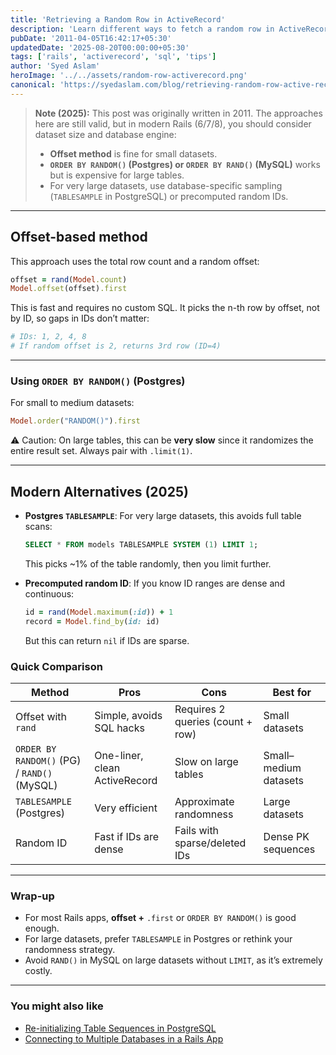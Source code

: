 ```yaml
---
title: 'Retrieving a Random Row in ActiveRecord'
description: 'Learn different ways to fetch a random row in ActiveRecord, their trade-offs in PostgreSQL and MySQL, and which method to prefer for performance.'
pubDate: '2011-04-05T16:42:17+05:30'
updatedDate: '2025-08-20T00:00:00+05:30'
tags: ['rails', 'activerecord', 'sql', 'tips']
author: 'Syed Aslam'
heroImage: '../../assets/random-row-activerecord.png'
canonical: 'https://syedaslam.com/blog/retrieving-random-row-active-record'
---
```


> **Note (2025):**
> This post was originally written in 2011. The approaches here are still valid, but in modern Rails (6/7/8), you should consider dataset size and database engine:
>
> - **Offset method** is fine for small datasets.
> - **`ORDER BY RANDOM()` (Postgres) or `ORDER BY RAND()` (MySQL)** works but is expensive for large tables.
> - For very large datasets, use database-specific sampling (`TABLESAMPLE` in PostgreSQL) or precomputed random IDs.

---

## Offset-based method

This approach uses the total row count and a random offset:

```ruby
offset = rand(Model.count)
Model.offset(offset).first
```

This is fast and requires no custom SQL. It picks the n-th row by offset, not by ID, so gaps in IDs don’t matter:

```ruby
# IDs: 1, 2, 4, 8
# If random offset is 2, returns 3rd row (ID=4)
```

---

### Using `ORDER BY RANDOM()` (Postgres)

For small to medium datasets:

```ruby
Model.order("RANDOM()").first
```

⚠️ Caution: On large tables, this can be **very slow** since it randomizes the entire result set. Always pair with `.limit(1)`.

---

## Modern Alternatives (2025)

- **Postgres `TABLESAMPLE`**:
  For very large datasets, this avoids full table scans:

  ```sql
  SELECT * FROM models TABLESAMPLE SYSTEM (1) LIMIT 1;
  ```

  This picks ~1% of the table randomly, then you limit further.

- **Precomputed random ID**:
  If you know ID ranges are dense and continuous:
  ```ruby
  id = rand(Model.maximum(:id)) + 1
  record = Model.find_by(id: id)
  ```
  But this can return `nil` if IDs are sparse.

### Quick Comparison

| Method                                      | Pros                          | Cons                             | Best for              |
| ------------------------------------------- | ----------------------------- | -------------------------------- | --------------------- |
| Offset with `rand`                          | Simple, avoids SQL hacks      | Requires 2 queries (count + row) | Small datasets        |
| `ORDER BY RANDOM()` (PG) / `RAND()` (MySQL) | One-liner, clean ActiveRecord | Slow on large tables             | Small–medium datasets |
| `TABLESAMPLE` (Postgres)                    | Very efficient                | Approximate randomness           | Large datasets        |
| Random ID                                   | Fast if IDs are dense         | Fails with sparse/deleted IDs    | Dense PK sequences    |

---

### Wrap-up

- For most Rails apps, **offset +** `.first` or `ORDER BY RANDOM()` is good enough.
- For large datasets, prefer `TABLESAMPLE` in Postgres or rethink your randomness strategy.
- Avoid `RAND()` in MySQL on large datasets without `LIMIT`, as it’s extremely costly.

---

### You might also like

- [Re-initializing Table Sequences in PostgreSQL](/blog/re-initializing-table-sequences-in-postgresql)
- [Connecting to Multiple Databases in a Rails App](/blog/connecting-to-multiple-databases-in-a-rails-app)
